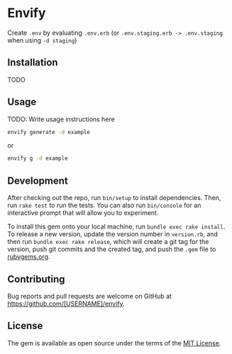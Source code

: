 # Envify

Create `.env` by evaluating `.env.erb` (or `.env.staging.erb -> .env.staging` when using `-d staging`)

## Installation

TODO

## Usage

TODO: Write usage instructions here

```bash
envify generate -d example
```

or

```bash
envify g -d example
```

## Development

After checking out the repo, run `bin/setup` to install dependencies. Then, run `rake test` to run the tests. You can also run `bin/console` for an interactive prompt that will allow you to experiment.

To install this gem onto your local machine, run `bundle exec rake install`. To release a new version, update the version number in `version.rb`, and then run `bundle exec rake release`, which will create a git tag for the version, push git commits and the created tag, and push the `.gem` file to [rubygems.org](https://rubygems.org).

## Contributing

Bug reports and pull requests are welcome on GitHub at https://github.com/[USERNAME]/envify.

## License

The gem is available as open source under the terms of the [MIT License](https://opensource.org/licenses/MIT).
